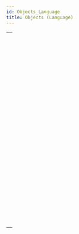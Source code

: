 ```yaml
---
id: Objects_Language
title: Objects (Language)
---
```

||
|---|
|[<!-- INCLUDE #_command_.New object.Syntax -->](../../commands-legacy/new-object.md)<br/><!-- INCLUDE #_command_.New object.Summary -->|
|[<!-- INCLUDE #_command_.New shared object.Syntax -->](../../commands-legacy/new-shared-object.md)<br/><!-- INCLUDE #_command_.New shared object.Summary -->|
|[<!-- INCLUDE #_command_.OB Class.Syntax -->](../../commands-legacy/ob-class.md)<br/><!-- INCLUDE #_command_.OB Class.Summary -->|
|[<!-- INCLUDE #_command_.OB Copy.Syntax -->](../../commands-legacy/ob-copy.md)<br/><!-- INCLUDE #_command_.OB Copy.Summary -->|
|[<!-- INCLUDE #_command_.OB Entries.Syntax -->](../../commands-legacy/ob-entries.md)<br/><!-- INCLUDE #_command_.OB Entries.Summary -->|
|[<!-- INCLUDE #_command_.OB Get.Syntax -->](../../commands-legacy/ob-get.md)<br/><!-- INCLUDE #_command_.OB Get.Summary -->|
|[<!-- INCLUDE #_command_.OB GET ARRAY.Syntax -->](../../commands-legacy/ob-get-array.md)<br/><!-- INCLUDE #_command_.OB GET ARRAY.Summary -->|
|[<!-- INCLUDE #_command_.OB GET PROPERTY NAMES.Syntax -->](../../commands-legacy/ob-get-property-names.md)<br/><!-- INCLUDE #_command_.OB GET PROPERTY NAMES.Summary -->|
|[<!-- INCLUDE #_command_.OB Get type.Syntax -->](../../commands-legacy/ob-get-type.md)<br/><!-- INCLUDE #_command_.OB Get type.Summary -->|
|[<!-- INCLUDE #_command_.OB Instance of.Syntax -->](../../commands-legacy/ob-instance-of.md)<br/><!-- INCLUDE #_command_.OB Instance of.Summary -->|
|[<!-- INCLUDE #_command_.OB Is defined.Syntax -->](../../commands-legacy/ob-is-defined.md)<br/><!-- INCLUDE #_command_.OB Is defined.Summary -->|
|[<!-- INCLUDE #_command_.OB Is empty.Syntax -->](../../commands-legacy/ob-is-empty.md)<br/><!-- INCLUDE #_command_.OB Is empty.Summary -->|
|[<!-- INCLUDE #_command_.OB Is shared.Syntax -->](../../commands-legacy/ob-is-shared.md)<br/><!-- INCLUDE #_command_.OB Is shared.Summary -->|
|[<!-- INCLUDE #_command_.OB Keys.Syntax -->](../../commands-legacy/ob-keys.md)<br/><!-- INCLUDE #_command_.OB Keys.Summary -->|
|[<!-- INCLUDE #_command_.OB REMOVE.Syntax -->](../../commands-legacy/ob-remove.md)<br/><!-- INCLUDE #_command_.OB REMOVE.Summary -->|
|[<!-- INCLUDE #_command_.OB SET.Syntax -->](../../commands-legacy/ob-set.md)<br/><!-- INCLUDE #_command_.OB SET.Summary -->|
|[<!-- INCLUDE #_command_.OB SET ARRAY.Syntax -->](../../commands-legacy/ob-set-array.md)<br/><!-- INCLUDE #_command_.OB SET ARRAY.Summary -->|
|[<!-- INCLUDE #_command_.OB SET NULL.Syntax -->](../../commands-legacy/ob-set-null.md)<br/><!-- INCLUDE #_command_.OB SET NULL.Summary -->|
|[<!-- INCLUDE #_command_.OB Values.Syntax -->](../../commands-legacy/ob-values.md)<br/><!-- INCLUDE #_command_.OB Values.Summary -->|
|[<!-- INCLUDE #_command_.Storage.Syntax -->](../../commands-legacy/storage.md)<br/><!-- INCLUDE #_command_.Storage.Summary -->|
